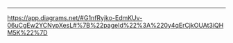 ***
https://app.diagrams.net/#G1nfRyjko-EdmKUv-06uCgEw2YCNypXesL#%7B%22pageId%22%3A%220y4qErCjkOUAt3iQHM5K%22%7D

